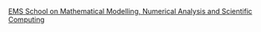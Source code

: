 [EMS School on Mathematical Modelling, Numerical Analysis and Scientific Computing](https://ems-masc.cuni.cz/)